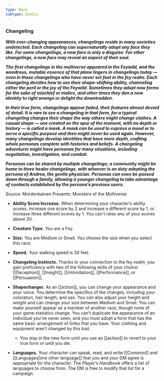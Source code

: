 ```yaml
---
type: Race
subtype: Exotic
---
```

### Changeling  

**_With ever-changing appearances, changelings reside in many societies undetected. Each changeling can supernaturally adopt any face they like. For some changelings, a new face is only a disguise. For other changelings, a new face may reveal an aspect of their soul._**

**_The first changelings in the multiverse appeared in the Feywild, and the wondrous, mutable essence of that plane lingers in changelings today — even in those changelings who have never set foot in the fey realm. Each changeling decides how to use their shape-shifting ability, channeling either the peril or the joy of the Feywild. Sometimes they adopt new forms for the sake of mischief or malice, and other times they don a new identity to right wrongs or delight the downtrodden._**

**_In their true form, changelings appear faded, their features almost devoid of detail. It is rare to see a changeling in that form, for a typical changeling changes their shape the way others might change clothes. A casual shape — one created on the spur of the moment, with no depth or history — is called a mask. A mask can be used to express a mood or to serve a specific purpose and then might never be used again. However, many changelings develop identities that have more depth, crafting whole personas complete with histories and beliefs. A changeling adventurer might have personas for many situations, including negotiation, investigation, and combat._**

**_Personas can be shared by multiple changelings; a community might be home to three healer changelings, with whoever is on duty adopting the persona of Andrea, the gentle physician. Personas can even be passed down through a family, allowing a younger changeling to take advantage of contacts established by the persona’s previous users._**

Source: Mordenkainen Presents: Monsters of the Multiverse 

- **Ability Score Increase.** When determining your character’s ability scores, increase one score by 2 and increase a different score by 1, or increase three different scores by 1. You can't raise any of your scores above 20.

- **Creature Type.** You are a Fey.

- **Size.** You are Medium or Small. You choose the size when you select this race.

- **Speed.** Your walking speed is 30 feet.

- **Changeling Instincts.** Thanks to your connection to the fey realm, you gain proficiency with two of the following skills of your choice: [[Deception]], [[Insight]], [[Intimidation]], [[Performance]], or [[Persuasion]].

- **Shapechanger.** As an [[action]], you can change your appearance and your voice. You determine the specifics of the changes, including your coloration, hair length, and sex. You can also adjust your height and weight and can change your size between Medium and Small. You can make yourself appear as a member of another race, though none of your game statistics change. You can’t duplicate the appearance of an individual you’ve never seen, and you must adopt a form that has the same basic arrangement of limbs that you have. Your clothing and equipment aren’t changed by this trait.
    - You stay in the new form until you use an [[action]] to revert to your true form or until you die.

- **Languages.** Your character can speak, read, and write [[Common]] and [[Languages|one other language]] that you and your DM agree is appropriate for the character. The _Player’s Handbook_ offers a list of languages to choose from. The DM is free to modify that list for a campaign.